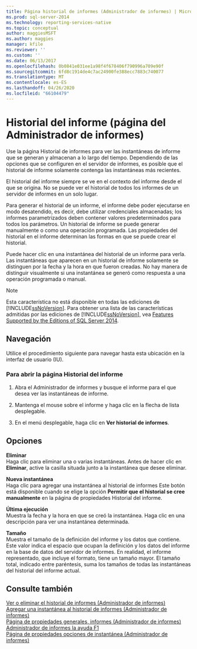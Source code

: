 ```yaml
---
title: Página historial de informes (Administrador de informes) | Microsoft Docs
ms.prod: sql-server-2014
ms.technology: reporting-services-native
ms.topic: conceptual
author: maggiesMSFT
ms.author: maggies
manager: kfile
ms.reviewer: ''
ms.custom: ''
ms.date: 06/13/2017
ms.openlocfilehash: 0b0841e031ee1a98f4f678406f790996a709e90f
ms.sourcegitcommit: 6fd8c1914de4c7ac24900fe388ecc7883c740077
ms.translationtype: MT
ms.contentlocale: es-ES
ms.lasthandoff: 04/26/2020
ms.locfileid: "66104479"
---
```

# <a name="report-history-page-report-manager"></a>Historial del informe (página del Administrador de informes)

Use la página Historial de informes para ver las instantáneas de informe que se generan y almacenan a lo largo del tiempo. Dependiendo de las opciones que se configuren en el servidor de informes, es posible que el historial de informe solamente contenga las instantáneas más recientes.  
  

El historial del informe siempre se ve en el contexto del informe desde el que se origina. No se puede ver el historial de todos los informes de un servidor de informes en un solo lugar.  
  
Para generar el historial de un informe, el informe debe poder ejecutarse en modo desatendido, es decir, debe utilizar credenciales almacenadas; los informes parametrizados deben contener valores predeterminados para todos los parámetros. Un historial de informe se puede generar manualmente o como una operación programada. Las propiedades del historial en el informe determinan las formas en que se puede crear el historial.  
  
Puede hacer clic en una instantánea del historial de un informe para verla. Las instantáneas que aparecen en un historial de informe solamente se distinguen por la fecha y la hora en que fueron creadas. No hay manera de distinguir visualmente si una instantánea se generó como respuesta a una operación programada o manual.  
  
> [!NOTE]  
>  Esta característica no está disponible en todas las ediciones de [!INCLUDE[ssNoVersion](../includes/ssnoversion-md.md)]. Para obtener una lista de las características admitidas por las ediciones de [!INCLUDE[ssNoVersion](../includes/ssnoversion-md.md)], vea [Features Supported by the Editions of SQL Server 2014](../../2014/getting-started/features-supported-by-the-editions-of-sql-server-2014.md).  
  
## <a name="navigation"></a>Navegación  
 Utilice el procedimiento siguiente para navegar hasta esta ubicación en la interfaz de usuario (IU).  
  
### <a name="to-open-the-report-history-page"></a>Para abrir la página Historial del informe  
  
1.  Abra el Administrador de informes y busque el informe para el que desea ver las instantáneas de informe.  
  
2.  Mantenga el mouse sobre el informe y haga clic en la flecha de lista desplegable.  
  
3.  En el menú desplegable, haga clic en **Ver historial de informes**.  
  
## <a name="options"></a>Opciones  
 **Eliminar**  
 Haga clic para eliminar una o varias instantáneas. Antes de hacer clic en **Eliminar**, active la casilla situada junto a la instantánea que desee eliminar.  
  
 **Nueva instantánea**  
 Haga clic para agregar una instantánea al historial de informes Este botón está disponible cuando se elige la opción **Permitir que el historial se cree manualmente** en la página de propiedades Historial del informe.  
  
 **Última ejecución**  
 Muestra la fecha y la hora en que se creó la instantánea. Haga clic en una descripción para ver una instantánea determinada.  
  
 **Tamaño**  
 Muestra el tamaño de la definición del informe y los datos que contiene. Este valor indica el espacio que ocupan la definición y los datos del informe en la base de datos del servidor de informes. En realidad, el informe representado, que incluye el formato, tiene un tamaño mayor. El tamaño total, indicado entre paréntesis, suma los tamaños de todas las instantáneas del historial del informe actual.  
  
## <a name="see-also"></a>Consulte también  
 [Ver o eliminar el historial de informes &#40;Administrador de informes&#41;](../../2014/reporting-services/view-or-delete-report-history-report-manager.md)   
 [Agregar una instantánea al historial de informes &#40;Administrador de informes&#41;](report-server/add-a-snapshot-to-report-history-report-manager.md)   
 [Página de propiedades generales, informes &#40;Administrador de informes&#41;](../../2014/reporting-services/general-properties-page-reports-report-manager.md)   
 [Administrador de informes la ayuda F1](../../2014/reporting-services/report-manager-f1-help.md)   
 [Página de propiedades opciones de instantánea &#40;Administrador de informes&#41;](../../2014/reporting-services/snapshot-options-properties-page-report-manager.md)